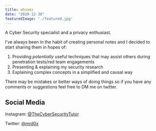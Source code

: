 ```yaml
---
title: whoami
date: "2020-12-30"
featuredImage: './featured.jpg'
---
```


A Cyber Security specialist and a privacy enthusiast.<!-- end --> 

I've always been in the habit of creating personal notes and I decided to start sharing them in hopes of:

1.  Providing <i>potentially</i> useful techniques that may assist others during penetration tests/red team engagements
2.  Presenting & explaining my security research
3.  Explaining complex concepts in a simplified and causal way

There may be mistakes or better ways of doing things so if you have any comments or suggestions feel free to DM me on twitter.

## Social Media

Instagram: <a href="https://www.instagram.com/thecybersecuritytutor/">@TheCyberSecurityTutor</a>

Twitter: <a href="https://twitter.com/mrd0x">@mrd0x</a>